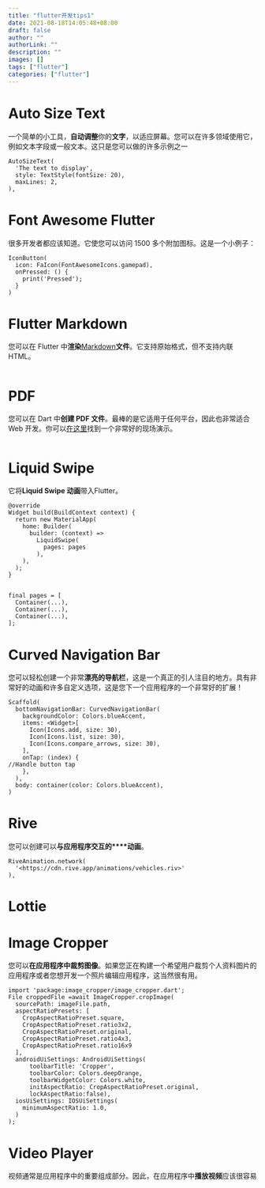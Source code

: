 ```yaml
---
title: "flutter开发tips1"
date: 2021-08-18T14:05:48+08:00
draft: false
author: ""
authorLink: ""
description: ""
images: []
tags: ["flutter"]
categories: ["flutter"]
---
```




# Auto Size Text

一个简单的小工具，**自动调整**你的**文字**，以适应屏幕。您可以在许多领域使用它，例如文本字段或一般文本。这只是您可以做的许多示例之一

```
AutoSizeText(
  'The text to display',
  style: TextStyle(fontSize: 20),
  maxLines: 2,
),
```





# Font Awesome Flutter

很多开发者都应该知道。它使您可以访问 1500 多个附加图标。这是一个小例子：

```
IconButton(
  icon: FaIcon(FontAwesomeIcons.gamepad),
  onPressed: () {
    print('Pressed');
  }
)
```



# Flutter Markdown

您可以在 Flutter 中**渲染**[Markdown](http://pub.dev/packages/flutter_markdown)**文件**。它支持原始格式，但不支持内联 HTML。

```

```



# PDF

您可以在 Dart 中**创建 PDF 文件**。最棒的是它适用于任何平台，因此也非常适合 Web 开发。你可以[在这里](https://davbfr.github.io/dart_pdf/#/)找到一个非常好的现场演示。

```

```



# Liquid Swipe

它将**Liquid Swipe 动画**带入Flutter。

```
@override
Widget build(BuildContext context) {
  return new MaterialApp(
    home: Builder(
      builder: (context) =>
        LiquidSwipe(
          pages: pages
        ),
    ),
  );
}


final pages = [
  Container(...),
  Container(...),
  Container(...),
];
```

# Curved Navigation Bar

您可以轻松创建一个非常**漂亮的导航栏**，这是一个真正的引人注目的地方。具有非常好的动画和许多自定义选项，这是您下一个应用程序的一个非常好的扩展！

```
Scaffold(
  bottomNavigationBar: CurvedNavigationBar(
    backgroundColor: Colors.blueAccent,
    items: <Widget>[
      Icon(Icons.add, size: 30),
      Icon(Icons.list, size: 30),
      Icon(Icons.compare_arrows, size: 30),
    ],
    onTap: (index) {
//Handle button tap
    },
  ),
  body: container(color: Colors.blueAccent),
)
```

# Rive

您可以创建可以**与应用程序交互的****动画**。

```
RiveAnimation.network(
  '<https://cdn.rive.app/animations/vehicles.riv>'
),
```



# Lottie

# Image Cropper

您可以**在应用程序中裁剪图像**。如果您正在构建一个希望用户裁剪个人资料图片的应用程序或者您想开发一个照片编辑应用程序，这当然很有用。

```
import 'package:image_cropper/image_cropper.dart';
File croppedFile =await ImageCropper.cropImage(
  sourcePath: imageFile.path,
  aspectRatioPresets: [
    CropAspectRatioPreset.square,
    CropAspectRatioPreset.ratio3x2,
    CropAspectRatioPreset.original,
    CropAspectRatioPreset.ratio4x3,
    CropAspectRatioPreset.ratio16x9
  ],
  androidUiSettings: AndroidUiSettings(
      toolbarTitle: 'Cropper',
      toolbarColor: Colors.deepOrange,
      toolbarWidgetColor: Colors.white,
      initAspectRatio: CropAspectRatioPreset.original,
      lockAspectRatio:false),
  iosUiSettings: IOSUiSettings(
    minimumAspectRatio: 1.0,
  )
);
```

# Video Player

视频通常是应用程序中的重要组成部分。因此，在应用程序中**播放视频**应该很容易